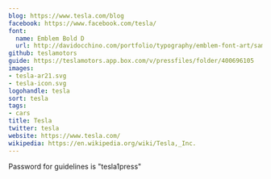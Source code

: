 ```yaml
---
blog: https://www.tesla.com/blog
facebook: https://www.facebook.com/tesla/
font:
  name: Emblem Bold D
  url: http://davidocchino.com/portfolio/typography/emblem-font-art/samples.html
github: teslamotors
guide: https://teslamotors.app.box.com/v/pressfiles/folder/400696105
images:
- tesla-ar21.svg
- tesla-icon.svg
logohandle: tesla
sort: tesla
tags:
- cars
title: Tesla
twitter: tesla
website: https://www.tesla.com/
wikipedia: https://en.wikipedia.org/wiki/Tesla,_Inc.
---
```


Password for guidelines is "tesla1press"
